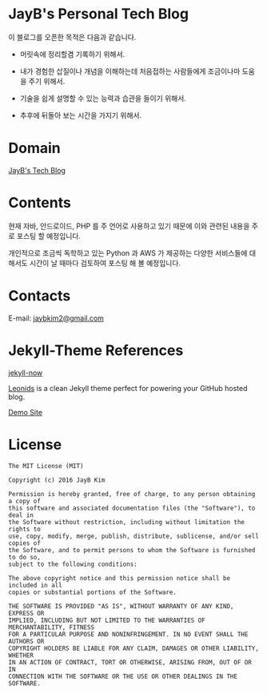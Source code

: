 # JayB's Personal Tech Blog

이 블로그를 오픈한 목적은 다음과 같습니다.

* 머릿속에 정리할겸 기록하기 위해서.

* 내가 경험한 삽질이나 개념을 이해하는데 처음접하는 사람들에게 조금이나마 도움을 주기 위해서.

* 기술을 쉽게 설명할 수 있는 능력과 습관을 들이기 위해서.

* 추후에 뒤돌아 보는 시간을 가지기 위해서.


# Domain

[JayB's Tech Blog](https://jaybkim1.github.io)


# Contents

현재 자바, 안드로이드, PHP 를 주 언어로 사용하고 있기 때문에 이와 관련된 내용을 주로 포스팅 할 예정입니다.

개인적으로 조금씩 독학하고 있는 Python 과 AWS 가 제공하는 다양한 서비스들에 대해서도 시간이 날 때마다 검토하여 포스팅 해 볼 예정입니다.


# Contacts

E-mail: jaybkim2@gmail.com


# Jekyll-Theme References

[jekyll-now](https://github.com/barryclark/jekyll-now)

[Leonids](https://github.com/renyuanz/leonids) is a clean Jekyll theme perfect for powering your GitHub hosted blog.

[Demo Site](http://renyuanz.github.io/leonids)


# License

```
The MIT License (MIT)

Copyright (c) 2016 JayB Kim

Permission is hereby granted, free of charge, to any person obtaining a copy of
this software and associated documentation files (the "Software"), to deal in
the Software without restriction, including without limitation the rights to
use, copy, modify, merge, publish, distribute, sublicense, and/or sell copies of
the Software, and to permit persons to whom the Software is furnished to do so,
subject to the following conditions:

The above copyright notice and this permission notice shall be included in all
copies or substantial portions of the Software.

THE SOFTWARE IS PROVIDED "AS IS", WITHOUT WARRANTY OF ANY KIND, EXPRESS OR
IMPLIED, INCLUDING BUT NOT LIMITED TO THE WARRANTIES OF MERCHANTABILITY, FITNESS
FOR A PARTICULAR PURPOSE AND NONINFRINGEMENT. IN NO EVENT SHALL THE AUTHORS OR
COPYRIGHT HOLDERS BE LIABLE FOR ANY CLAIM, DAMAGES OR OTHER LIABILITY, WHETHER
IN AN ACTION OF CONTRACT, TORT OR OTHERWISE, ARISING FROM, OUT OF OR IN
CONNECTION WITH THE SOFTWARE OR THE USE OR OTHER DEALINGS IN THE SOFTWARE.
```
